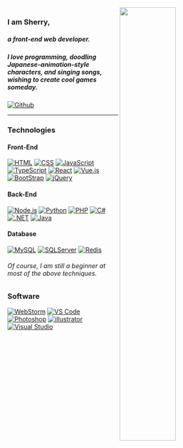 <img width="50%" align="right" src="https://github-readme-stats.vercel.app/api?username=sherryme&count_private=true&show_icons=true&hide_border=true" />

### I am Sherry,
##### a front-end web developer. 
##### I love programming, doodling Japanese-animation-style characters, and singing songs, wishing to create cool games someday.

[![Github](https://img.shields.io/badge/-sherryme-black?style=for-the-badge&logo=Github&logoColor=white)](https://github.com/sherryme)
<!-- [![E-mail](https://img.shields.io/badge/-i@sherry.cf-FFE01B?style=for-the-badge&logo=mail.ru&logoColor=black)](mailto:i@sherry.cf) -->
<!-- [![Blog](https://img.shields.io/badge/-blog.sherry.cf-red?style=for-the-badge&logo=jekyll&logoColor=white)](https://www.github.com/Sherryme) -->

---

### Technologies

#### Front-End
[![HTML](https://img.shields.io/badge/-HTML-E34F26?style=flat-square&logo=html5&logoColor=white)](#)
[![CSS](https://img.shields.io/badge/-CSS-1572B6?style=flat-square&logo=css3&logoColor=white)](#)
[![JavaScript](https://img.shields.io/badge/-JavaScript-F7DF1E?style=flat-square&logo=javascript&logoColor=black)](#)
[![TypeScript](https://img.shields.io/badge/-TypeScript-3178c6?style=flat-square&logo=TypeScript&logoColor=black)](#)
[![React](https://img.shields.io/badge/-React-black?style=flat-square&logo=React&logoColor=original)](#)
[![Vue.js](https://img.shields.io/badge/-Vue.js-black?style=flat-square&logo=vue.js&logoColor=default)](#)
[![BootStrap](https://img.shields.io/badge/-BootStrap-purple?style=flat-square&logo=BootStrap&logoColor=white)](#)
[![jQuery](https://img.shields.io/badge/-jQuery-blue?style=flat-square&logo=jQuery&logoColor=white)](#)

#### Back-End
[![Node.js](https://img.shields.io/badge/-Node.js-339933?style=flat-square&logo=nodedotjs&logoColor=white)](#)
[![Python](https://img.shields.io/badge/-Python-3776AB?style=flat-square&logo=python&logoColor=white)](#)
[![PHP](https://img.shields.io/badge/-PHP-777BB4?style=flat-square&logo=php&logoColor=white)](#)
[![C#](https://img.shields.io/badge/-C_sharp-green?style=flat-square&logo=csharp&logoColor=white)](#)
[![.NET](https://img.shields.io/badge/-.NET-blue?style=flat-square&logo=dotnet&logoColor=white)](#)
[![Java](https://img.shields.io/badge/-Java-007396?style=flat-square&logo=openjdk&logoColor=white)](#)

#### Database
[![MySQL](https://img.shields.io/badge/-MySQL-336791?style=flat-square&logo=MySQL&logoColor=white)](#)
[![SQLServer](https://img.shields.io/badge/-MSSQL-eeeeee?style=flat-square&logo=MicrosoftSQLServer&logoColor=red)](#)
[![Redis](https://img.shields.io/badge/-Redis-red?style=flat-square&logo=redis&logoColor=white)](#)

###### Of course, I am still a beginner at most of the above techniques.

### Software
[![WebStorm](https://img.shields.io/badge/-WebStorm-black?style=flat-square&logo=webstorm&logoColor=white)](#)
[![VS Code](https://img.shields.io/badge/-VS_Code-blue?style=flat-square&logo=visualstudiocode&logoColor=white)](#)
[![Photoshop](https://img.shields.io/badge/-Photoshop-blue?style=flat-square&logo=adobe%20photoshop&logoColor=white)](#)
[![illustrator](https://img.shields.io/badge/-illustrator-orange?style=flat-square&logo=adobe%20illustrator&logoColor=white)](#)
[![Visual Studio](https://img.shields.io/badge/-Visual_Studio-purple?style=flat-square&logo=visualstudio&logoColor=white)](#)
